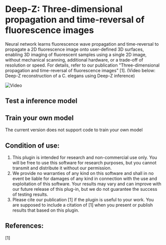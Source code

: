 # Deep-Z: Three-dimensional propagation and time-reversal of fluorescence images 
Neural network learns fluorescence wave propagation and time-reversal to propagate a 2D fluorescence image onto user-defined 3D surfaces, enabling 3D imaging of fluorescent samples using a single 2D image, without mechanical scanning, additional hardware, or a trade-off of resolution or speed. For details, refer to our publication "Three-dimensional propagation and time-reversal of fluorescence images" [1].  (Video below: Deep-Z reconstruction of a C. elegans using Deep-Z inference)

![Video](https://github.com/puppy101puppy/Deep-Z/blob/master/Stack.gif)


## Test a inference model


## Train your own model
The current version does not support code to train your own model


## Condition of use:
1. This plugin is intended for research and non-commercial use only. You will be free to use this software for research purposes, but you cannot transmit and distribute it without our permission. 
2. We provide no warranties of any kind on this software and shall in no event be liable for damages of any kind in connection with the use and exploitation of this software. Your results may vary and can improve with our future release of this plug-in, but we do not guarantee the success of testing results.
3. Please cite our publication [1] if the plugin is useful to your work. You are supposed to include a citation of [1] when you present or publish results that based on this plugin.


## References:
[1] 
